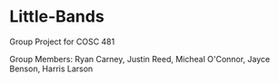 # Little-Bands
Group Project for COSC 481

Group Members: Ryan Carney, Justin Reed, Micheal O'Connor, Jayce Benson, Harris Larson
